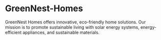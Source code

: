 # GreenNest-Homes
GreenNest Homes offers innovative, eco-friendly home solutions. Our mission is to promote sustainable living with solar energy systems, energy-efficient appliances, and sustainable materials.
